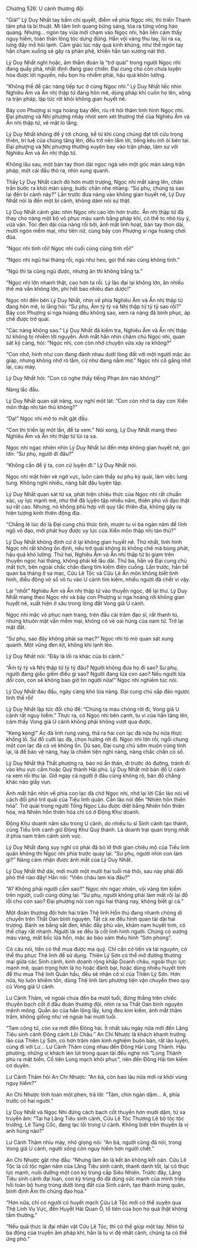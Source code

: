 Chương 526: U cảnh thương đội

“Giả!” Lý Duy Nhất tay bấm chỉ quyết, điểm về phía Ngọc nhi, thi triển Thanh tâm phá tà bí thuật. Mi tâm linh quang bừng sáng, tỏa ra từng vòng hào quang. Nhưng... ngón tay vừa mới chạm vào Ngọc nhi, hắn liền cảm thấy nguy hiểm, toàn thân lông tóc dựng đứng. Hắn vội vàng thu tay, lùi ra xa, lưng đầy mồ hôi lạnh. Cảm giác lúc nãy quá kinh khủng, như thể ngón tay hắn chạm xuống sẽ gây ra phản phệ, khiến hắn tan xương nát thịt.

Lý Duy Nhất nghi hoặc, âm thầm đoán là “trớ quái” trong người Ngọc nhi đang quấy phá, nhất định đang giao chiến. Đại cung chủ còn chưa luyện hóa được lời nguyền, nếu bọn họ nhiễm phải, hậu quả khôn lường.

“Không thể để các nàng tiếp tục ở cùng Ngọc nhi.” Lý Duy Nhất liếc nhìn Nghiêu Âm và Ẩn nhị thập tứ đang hôn mê, dùng pháp khí cuốn họ lên, xông ra trận pháp, lập tức rời khỏi không gian huyết nê.

Bảy con Phượng sí nga hoàng bay đến, ríu rít hỏi thăm tình hình Ngọc nhi. Đại phượng và Nhị phượng nhảy nhót xem xét thương thế của Nghiêu Âm và Ẩn nhị thập tứ, vẻ mặt lo lắng.

Lý Duy Nhất không để ý tới chúng, kể từ khi cùng chúng đạt tới cửu trọng thiên, trí tuệ của chúng tăng lên, đều trở nên lắm lời, tiếng kêu inh ỏi bên tai. Đại phượng và Nhị phượng thường xuyên bay vào trận pháp, tâm sự với Nghiêu Âm và Ẩn nhị thập tứ.

Không lâu sau, một bàn tay thon dài ngọc ngà vén một góc màn sáng trận pháp, một cái đầu thò ra, nhìn xung quanh.

Thấy Lý Duy Nhất cách đó hơn mười trượng, Ngọc nhi mắt sáng lên, chân trần bước ra khỏi màn sáng, bước chân nhẹ nhàng: “Sư phụ, chúng ta sao lại đến bí cảnh này?” Lần trước đưa nàng vào không gian huyết nê, Lý Duy Nhất nói là đến một bí cảnh, không dám nói sự thật.

Lý Duy Nhất cảnh giác nhìn Ngọc nhi cao lớn hơn trước. Ẩn nhị thập tứ đã thay cho nàng một bộ võ phục màu xanh bằng pháp khí, có thể to nhỏ tùy ý, vừa vặn. Tóc đen dài của nàng rối bời, ánh mắt linh hoạt, bàn tay thon dài, mười ngón mềm mại, như tiên nữ, cùng bảy con Phượng sí nga hoàng chơi đùa.

“Ngọc nhi tỉnh rồi! Ngọc nhi cuối cùng cũng tỉnh rồi!”

“Ngọc nhi ngủ hai tháng rồi, ngủ như heo, gọi thế nào cũng không tỉnh.”

“Ngủ thì ta cũng ngủ được, nhưng ăn thì không bằng ta.”

“Ngọc nhi lớn nhanh thật, cao hơn ta rồi. Lý lão đại lại không lớn, ăn nhiều thế mà vẫn không lớn, phí hết bao nhiêu đan dược!”

Ngọc nhi đến bên Lý Duy Nhất, nhìn về phía Nghiêu Âm và Ẩn nhị thập tứ đang hôn mê, lo lắng hỏi: “Sư phụ, Âm tỷ tỷ và Nhị thập tứ tỷ tỷ sao rồi?” Bảy con Phượng sí nga hoàng đều không sao, xem ra nàng đã bình phục, áp chế được trớ quái.

“Các nàng không sao.” Lý Duy Nhất đã kiểm tra, Nghiêu Âm và Ẩn nhị thập tứ không bị nhiễm lời nguyền. Ánh mắt hắn nhìn chăm chú Ngọc nhi, quan sát kỹ càng, hỏi: “Ngọc nhi, con còn nhớ chuyện vừa xảy ra không?”

“Con nhớ, hình như con đang đánh nhau dưới lòng đất với một người mặc áo giáp, nhưng không nhớ rõ lắm, cứ như đang nằm mơ.” Ngọc nhi cố gắng nhớ lại, cau mày.

Lý Duy Nhất hỏi: “Con có nghe thấy tiếng Phạn âm nào không?”

Nàng lắc đầu.

Lý Duy Nhất quan sát nàng, suy nghĩ một lát: “Con còn nhớ ta dạy con Xiển môn thập nhị tán thủ không?”

“Dạ!” Ngọc nhi mở to mắt gật đầu.

“Con thi triển lại một lần, để ta xem.” Nói xong, Lý Duy Nhất mang theo Nghiêu Âm và Ẩn nhị thập tứ lùi ra xa.

Ngọc nhi ngạc nhiên nhìn Lý Duy Nhất lui đến mép không gian huyết nê, gọi lớn: “Sư phụ, người đi đâu?”

“Không cần để ý ta, con cứ luyện đi.” Lý Duy Nhất nói.

Ngọc nhi mặt hiện vẻ ngờ vực, luôn cảm thấy sư phụ kỳ quái, làm việc lung tung. Không nghĩ nhiều, nàng bắt đầu luyện tập.

Lý Duy Nhất quan sát từ xa, phát hiện chiêu thức của Ngọc nhi rất chuẩn xác, uy lực mạnh mẽ, như thể đã luyện tập nhiều năm, thiên phú võ đạo thật sự rất cao. Nhưng, nó không phù hợp với quy tắc thiên địa, không gây ra hiện tượng kinh thiên động địa.

“Chẳng lẽ lúc đó là Đại cung chủ thức tỉnh, mượn tu vi ba ngàn năm để lĩnh ngộ võ đạo, mới phát huy được uy lực của Xiển môn thập nhị tán thủ?”

Lý Duy Nhất không định cứ ở lại không gian huyết nê. Thứ nhất, tình hình Ngọc nhi rất không ổn định, nếu trớ quái không bị khống chế mà bùng phát, hậu quả khó lường. Thứ hai, Nghiêu Âm và Ẩn nhị thập tứ bị giam trên thuyền ngọc hai tháng, không phải kế lâu dài. Thứ ba, hắn và Đại cung chủ mất tích, bên ngoài chắc chắn đang tìm kiếm điên cuồng. Lần trước, hắn bế quan ba tháng ở sa mạc, Cửu Lê Tộc và Cửu Lê Ẩn môn không biết tình hình, điều động vô số võ tu vào U cảnh tìm kiếm, nhiều người đã chết vì vậy.

Lại “nhốt” Nghiêu Âm và Ẩn nhị thập tứ vào thuyền ngọc, để lại thư. Lý Duy Nhất mang theo Ngọc nhi và bảy con Phượng sí nga hoàng rời không gian huyết nê, xuất hiện ở sâu trong lòng đất Vong giả U cảnh.

Ngọc nhi mặc võ phục nam trang, trên đầu cài trâm đạo sĩ, rất thanh tú, nhưng khuôn mặt vẫn mềm mại, không có vẻ oai hùng của nam tử. Trở lại mặt đất.

“Sư phụ, sao đây không phải sa mạc?” Ngọc nhi tò mò quan sát xung quanh. Một vùng đen kịt, không khí lạnh lẽo.

Lý Duy Nhất nói: “Đây là lối ra khác của bí cảnh.”

“Âm tỷ tỷ và Nhị thập tứ tỷ tỷ đâu? Người không đưa họ đi sao? Sư phụ, người đang giấu giếm điều gì sao? Người đang lừa con sao? Nếu người lừa dối con, con sẽ không bao giờ tin người nữa!” Ngọc nhi nghiêm túc nói.

Lý Duy Nhất đau đầu, ngày càng khó lừa nàng. Đại cung chủ sắp đảo ngược tình thế rồi!

Lý Duy Nhất lập tức đổi chủ đề: “Chúng ta mau chóng rời đi, Vong giả U cảnh rất nguy hiểm.” Thực ra, có Ngọc nhi bên cạnh, tu vi của hắn tăng lên, cảm thấy Vong giả U cảnh không phải không vượt qua được.

“Keng keng!” Ác đà linh rung vang, thả ra hai con lạc đà nửa hư nửa thực khổng lồ. Sư đồ cưỡi lạc đà, chọn hướng rời đi. Ngọc nhi lớn rồi, ngồi chung một con lạc đà có vẻ không ổn. Dù sao, Đại cung chủ sớm muộn cũng tỉnh lại, là để bảo vệ nàng, hay là chiếm tiện nghi nàng, nàng chắc chắn có số.

Lý Duy Nhất thả Thất phượng ra, bảo nó ẩn thân, đi trước dò đường, tránh đi vào khu vực cấm hoặc Quỷ thành Hài phủ. Lý Duy Nhất mở bản đồ U cảnh ra xem rồi thu lại. Giờ ngay cả người ở đâu cũng không rõ, bản đồ chẳng khác nào giấy vụn.

Ánh mắt hắn nhìn về phía con lạc đà chở Ngọc nhi, nhớ lại lời Cần lão nói về cách đối phó trớ quái của Tiếu linh quân. Cần lão nói đến “Nhiên hồn thiên hỏa”. Trớ quái trong người Tống Ngọc Lâu được diệt bằng Nhiên hồn thiên hỏa, mà Nhiên hồn thiên hỏa chỉ có ở Động Khư doanh.

Động Khư doanh nằm sâu trong U cảnh, do nhiều tu sĩ Sinh cảnh tạo thành, cùng Tiếu linh canh giữ Động Khư Quỷ thành. Là doanh trại quan trọng nhất ở phía nam trăm cảnh sinh vực.

Lý Duy Nhất đang suy nghĩ có phải đã bỏ lỡ thời gian chiêu mộ của Tiếu linh quân không thì Ngọc nhi phía trước quay lại: “Sư phụ, người nhìn con làm gì?” Nàng cảm nhận được ánh mắt của Lý Duy Nhất.

Lý Duy Nhất thở dài, mới mười một mười hai tuổi mà thôi, sau này phải đối phó thế nào đây! Hắn nói: “Viên châu lam kia đâu?”

“A? Không phải người cầm sao?” Ngọc nhi ngạc nhiên, vội vàng tìm kiếm trên người, cuối cùng dừng lại: “Sư phụ, người không phải làm mất rồi lại đổ lỗi cho con sao? Đại phượng nói con ngủ hai tháng nay, không biết gì cả.”

Một đoàn thương đội hơn hai trăm Thệ linh Hồn thú đang nhanh chóng di chuyển trên Thất Oan bình nguyên. Tất cả xe đều hình quan tài dài hai trượng. Bánh xe bằng sắt đen, khắc đầy phù văn, khảm nạm huyết tinh, có thể chạy rất nhanh. Người lái xe đều là cốt linh hình người. Chúng có xương màu vàng, mắt bốc lửa hồn, mặc áo bào xám thêu hình “Sơn phong”.

Có câu nói, tiền có thể mua được ma quỷ. Chỉ cần có tiền và tài nguyên, có thể thu phục Thệ linh để sử dụng. Thiên Lý Sơn có thể mở đường thương mại giữa các Sinh cảnh, kinh doanh rộng khắp Doanh châu, ngoài thực lực mạnh mẽ, quan trọng hơn là họ hoặc đánh bại, hoặc dùng nhiều huyết tinh để thu mua Thệ linh Quân hầu, đều sẽ nhận cờ xí của Thiên Lý Sơn. Hơn nữa, họ luôn khiêm tốn, dùng Thệ linh làm phương tiện vận chuyển theo quy củ Vong giả U cảnh.

Lư Cảnh Thâm, vẻ ngoài chưa đến ba mươi tuổi, đứng thẳng trên chiếc thuyền bạch cốt ở đầu đoàn thương đội, nhìn ra xa Thất Oan bình nguyên mênh mông. Quần áo của hắn lộng lẫy, lưng đeo kim kiếm, ánh mắt thâm trầm, không giống như vẻ ngoài hai mươi tuổi.

“Tam công tử, còn xa mới đến Đông hải. Ít nhất sáu ngày nữa mới đến Lăng Tiêu sinh cảnh Đông cảnh Lôi Châu.” An Chi Nhược là khách khanh trưởng lão của Thiên Lý Sơn, có hơn trăm năm kinh nghiệm buôn bán, rất lão luyện, cùng đi với Lư...
Lư Cảnh Thâm cùng nhau đến Đông Hải Long Thành. Hậu phương, những vị khách lén lút trong quan tài đều nghe nói “Long Thành phù ra mặt biển, Cổ tiên Long mạch khôi phục”, nên đến Đông Hải tìm kiếm cơ duyên.

Lư Cảnh Thâm hỏi An Chi Nhược: “An bá, còn bao lâu nữa mới ra khỏi vùng nguy hiểm?”

An Chi Nhược tính toán một phen, trả lời: “Tám, chín ngàn dặm… A, phía trước có hai người.”

Lý Duy Nhất và Ngọc Nhi đứng cách bạch cốt thuyền hơn mười dặm, từ xa truyền âm: “Tại hạ Lăng Tiêu sinh cảnh, Cửu Lê Tộc Thương Lê bộ tộc tộc trưởng, Lê Tùng Cốc, đang lạc lối trong U cảnh. Không biết trên thuyền là vị anh hùng nào?”

Lư Cảnh Thâm nhíu mày, nhỏ giọng nói: “An bá, người cũng đã nói, trong Vong giả U cảnh, người sống còn nguy hiểm hơn người chết.”

An Chi Nhược gật nhẹ đầu: “Nhưng làm ăn là kết ân không kết oán. Cửu Lê Tộc là cổ tộc ngàn năm của Lăng Tiêu sinh cảnh, thanh danh tốt, lại có thực lực mạnh, nuôi dưỡng một con kỳ trùng cấp Siêu Nhiên. Trước đây, Lăng Tiêu sinh cảnh đại loạn, con kỳ trùng đó đã dùng sức mạnh của mình triệu hồi toàn bộ hung trùng dưới lòng đất của Sinh cảnh, tạo thành trùng quân, bình định Âm thi chủng đạo họa.”

“Hơn nữa, chỉ có người có huyết mạch Cửu Lê Tộc mới có thể xuyên qua Thệ Linh Vụ Vực, đến Huyết Hải Quan Ổ, tổ tiên của bọn họ quả thật không tầm thường.”

“Nếu quả thực là đại nhân vật Cửu Lê Tộc, thì có thể giúp một tay. Nhìn từ ba động của truyền âm pháp khí, hẳn là tu vi đệ nhất cảnh, chúng ta có thể ứng phó.”
